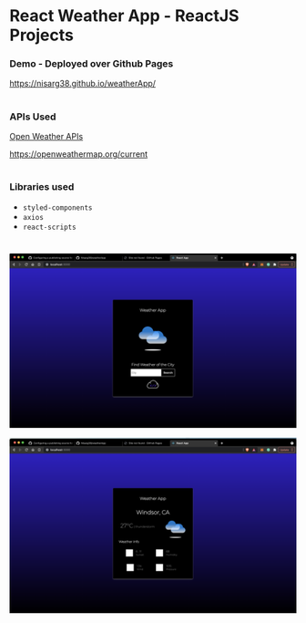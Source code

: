 # React Weather App - ReactJS Projects

### Demo - Deployed over Github Pages

https://nisarg38.github.io/weatherApp/

#

### APIs Used

[Open Weather APIs](https://openweathermap.org/)

https://openweathermap.org/current

#

### Libraries used

- `styled-components`
- `axios`
- `react-scripts`

#
![](page-1.png)

![](Page-2.png)


